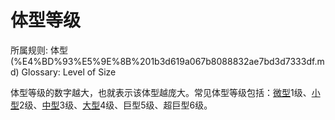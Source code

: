 # 体型等级

所属规则: 体型 (%E4%BD%93%E5%9E%8B%201b3d619a067b8088832ae7bd3d7333df.md)
Glossary: Level of Size

体型等级的数字越大，也就表示该体型越庞大。常见体型等级包括：[微型](https://www.notion.so/1b4d619a067b8067a837d890c731170d?pvs=21)1级、[小型](https://www.notion.so/1b4d619a067b8010bd07e9075b8f71f2?pvs=21)2级、[中型](https://www.notion.so/1b4d619a067b803f9d27cc385878526d?pvs=21)3级、[大型](https://www.notion.so/1b4d619a067b8008b948dccfac910e8b?pvs=21)4级、巨型5级、超巨型6级。